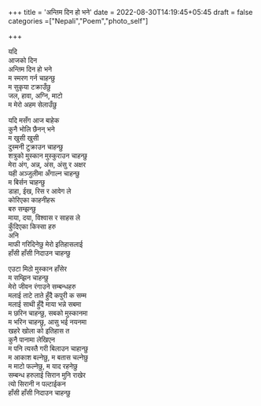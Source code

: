 +++
title = 'अन्तिम दिन हो भने'
date = 2022-08-30T14:19:45+05:45
draft = false
categories =["Nepali","Poem","photo_self"]

+++


यदि  
आजको दिन  
अन्तिम दिन हो भने  
म स्मरण गर्न चाहन्छु  
म सुकृया टक्राउँछु  
जल, हावा, अग्नि, माटो  
म मेरो अहम सेलाउँछु  
  
यदि मसँग आज बाहेक  
कुनै भोलि छैनन् भने  
म खुसी खुसी   
दुस्मनी टुक्राउन चाहन्छु  
शत्रुको मुस्कान मुस्कुराउन चाहन्छु  
मेरा अंग, अन्न्,  अंस, अंसु र अक्षर   
यही अञ्जुलीमा  अँगाल्न चाहन्छु   
म बिर्सन चाहन्छु  
डाहा, ईख, रिस र आवेग ले  
कोरिएका काहनीहरू  
बरु सम्झन्छु  
माया, दया, विश्वास र साहस ले  
कुँदिएका  किस्सा हरु  
अनि  
माफी गरिदिनेछु मेरो इतिहासलाई  
हाँसी हाँसी निदाउन चाहन्छु   
  
एउटा मिठो मुस्कान हाँसेर  
म सम्झिन  चाहन्छु  
मेरो जीवन रंगाउने सम्बन्धहरु  
मलाई ताटे ताते हुँदै कपुरी क सम्म  
मलाई साथी हुँदै माया भन्ने सबमा  
म छरिन चाहन्छु, सबको मुस्कानमा  
म भरिन चाहन्छु, आसु भई नयनमा  
खहरे खोला को इतिहास त  
कुनै पानामा लेखिएन  
म पनि त्यस्तै गरी बिलाउन चाहान्छु  
म आकाश बल्नेछु, म बतास चल्नेछु  
म माटो फल्नेछु, म याद रहनेछु  
सम्बन्ध हरुलाई सिरान मुनि राखेर  
त्यो सिरानी न पल्टाईकन  
हाँसी हाँसी निदाउन चाहन्छु  

